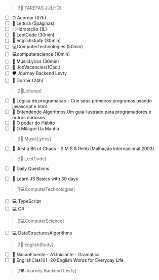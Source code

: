 
> [!📅 TAREFAS JULHO]

 - [ ] ⏰ Acordar (07h) 
- [ ]  📖 Leitura (5páginas) 
- [ ] 💧 Hidratação (1L)
- [ ] 🧮 LeetCode (30min)
- [ ] 📒 englishstudy (30min)
- [ ] 💻ComputerTechnologies (50min)
- [ ] 💻computerscience (10min)
- [ ] 🎼 MusicLyrics (30min) 
- [ ] 💼 JobVacancies(1Cad.)
- [ ] 🛡️ Journey Backend Levty
- [ ] 🌙 Dormir (24h)

> [!📖Leituras]

- [ ] 📕 Logica de programacao - Crie seus primeiros programas usando javascript e html
- [ ] 📘 Entendendo Algoritmos Um guia ilustrado para programadores e outros curiosos
- [ ] 📙 O poder do Hábito
- [ ] 📗 O Milagre Da Manhã

> [!🎼 MusicLyrics]

- [ ] 🎼 Just a Bit of Chaos - S.M.S & Rehb (Malhação internacional 2003)

> [!🧮 LeetCode]

- [ ] 🧮 Daily Questions
- [ ] 🧮 Learn JS Basics with 30 days


> [!💻ComputerTechnologies]

- [ ] 💻 TypeScript
- [ ] 💻 C#

> [!💻ComputerScience]

- [ ] 💻 DataStructuresAlgorithms

> [!📒 EnglishStudy]

- [ ] 📗 NacaoFluente - A1.Iniciante - Gramática
- [ ] 📕 EnglishClas101 -20 English Words for Everyday Life

> [!🛡️ Journey Backend Levty]


